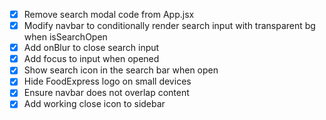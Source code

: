 - [x] Remove search modal code from App.jsx
- [x] Modify navbar to conditionally render search input with transparent bg when isSearchOpen
- [x] Add onBlur to close search input
- [x] Add focus to input when opened
- [x] Show search icon in the search bar when open
- [x] Hide FoodExpress logo on small devices
- [x] Ensure navbar does not overlap content
- [x] Add working close icon to sidebar
